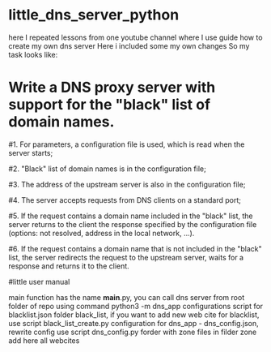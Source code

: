 # little_dns_server_python

here I repeated lessons from one youtube channel where I use guide how to create my own dns server
Here i included some my own changes
So my task looks like:

# Write a DNS proxy server with support for the "black" list of domain names.

#1. For parameters, a configuration file is used, which is read when the server starts;

#2. "Black" list of domain names is in the configuration file;

#3. The address of the upstream server is also in the configuration file;

#4. The server accepts requests from DNS clients on a standard port;

#5. If the request contains a domain name included in the "black" list, the server returns to the client the response specified by the configuration file (options: not resolved, address in the local network, ...).

#6. If the request contains a domain name that is not included in the "black" list, the server redirects the request to the upstream server, waits for a response and returns it to the client.

#little user manual

main function has the name __main__.py, you can call dns server from root folder of repo using command python3 -m dns_app
configurations script for blacklist.json folder black_list, 
if you want to add new web cite for blacklist, use script black_list_create.py
configuration for dns_app - dns_config.json, rewrite config use script dns_config.py
forder with zone files in filder zone add here all webcites
